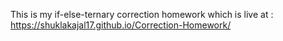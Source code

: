 This is my if-else-ternary correction homework which is live at : https://shuklakajal17.github.io/Correction-Homework/

